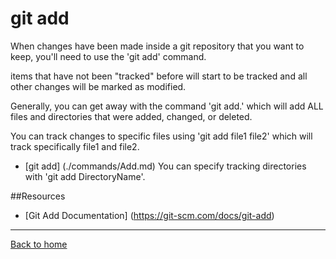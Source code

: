 # git add

When changes have been made inside a git repository that you want to keep, you'll need to use the 'git add' command.

items that have not been "tracked" before will start to be tracked and all other changes will be marked as modified.

Generally, you can get away with the command 'git add.' which will add ALL files and directories that were added, changed, or deleted.

You can track changes to specific files using 'git add file1 file2' which will track specifically file1 and file2.
- [git add] (./commands/Add.md)
You can specify tracking directories with 'git add DirectoryName'.

##Resources

- [Git Add Documentation] (https://git-scm.com/docs/git-add)

---

[Back to home](../README.md)
